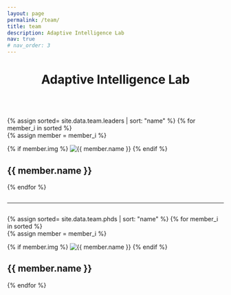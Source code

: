 ```yaml
---
layout: page
permalink: /team/
title: team
description: Adaptive Intelligence Lab 
nav: true
# nav_order: 3
---
```

<header class="post-header">
    <h1 class="post-title">Adaptive Intelligence Lab </h1>
</header>

<div class="projects column">

  {% assign sorted= site.data.team.leaders | sort: "name" %}
  {% for member_i in sorted %}    
  {% assign member = member_i %}

  <div class="card mb-3 hoverable card-horizontal">
    <div class="row no-gutters ">
      <div class="col-md-4">
        {% if member.img %}
        <img class="card-img" src="/assets/img/{{ member.img | relative_url }}" alt="{{ member.name }}">
        {% endif %}
      </div>
      <div class="col">
        <h2 class="card-title">{{ member.name }}</h2>
      </div>
    </div>
  </div>

{% endfor %}

</div>

---

<div class="projects column">

  {% assign sorted= site.data.team.phds | sort: "name" %}
  {% for member_i in sorted %}    
  {% assign member = member_i %}

  <div class="card mb-3 hoverable card-horizontal">
    <div class="row no-gutters ">
      <div class="col-md-4">
        {% if member.img %}
        <img class="card-img" src="/assets/img/{{ member.img | relative_url }}" alt="{{ member.name }}">
        {% endif %}
      </div>
      <div class="col">
        <h2 class="card-title">{{ member.name }}</h2>
      </div>
    </div>
  </div>

{% endfor %}

</div>